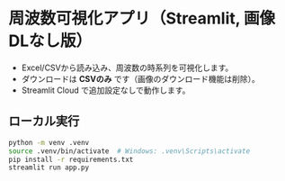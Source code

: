# 周波数可視化アプリ（Streamlit, 画像DLなし版）

- Excel/CSVから読み込み、周波数の時系列を可視化します。
- ダウンロードは **CSVのみ** です（画像のダウンロード機能は削除）。
- Streamlit Cloud で追加設定なしで動作します。

## ローカル実行
```bash
python -m venv .venv
source .venv/bin/activate  # Windows: .venv\Scripts\activate
pip install -r requirements.txt
streamlit run app.py
```
